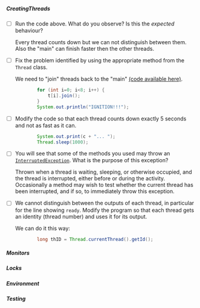 ##### CreatingThreads

- [ ] Run the code above. What do you observe? Is this the *expected* behaviour?

    Every thread counts down but we can not distinguish between them.
    Also the "main" can finish faster then the other threads.  

- [ ] Fix the problem identified by using the appropriate method from the `Thread` class.

    We need to "join" threads back to the "main" [(code available here)](src/queues/FinalCountdowns.java).

    ```java
            for (int i=0; i<8; i++) {
                t[i].join();
            }
            System.out.println("IGNITION!!!");
    ```

- [ ] Modify the code so that each thread counts down exactly 5 seconds and not as fast as it can.

    ```java
            System.out.print(c + "... ");
            Thread.sleep(1000);
    ```

- [ ] You will see that some of the methods you used may throw an [`InterruptedException`](https://docs.oracle.com/javase/7/docs/api/java/lang/InterruptedException.html). What is the purpose of this exception?

    Thrown when a thread is waiting, sleeping, or otherwise occupied, and the thread is interrupted, either before or during the activity. Occasionally a method may wish to test whether the current thread has been interrupted, and if so, to immediately throw this exception.

- [ ] We cannot distinguish between the outputs of each thread, in particular for the line showing `ready`. Modify the program so that each thread gets an identity (thread number) and uses it for its output.

    We can do it this way:
    ```java
            long thID = Thread.currentThread().getId();
    ```

##### Monitors
##### Locks
##### Environment
##### Testing